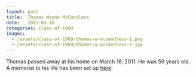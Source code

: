 ```yaml
---
layout: post
title:  Thomas Wayne McCandless
date:   2011-03-16
categories: class-of-1969
images:
  - /assets/class-of-1969/thomas-w-mccandless-1.png
  - /assets/class-of-1969/thomas-w-mccandless-2.jpg
---
```

Thomas passed away at his home on March 16, 2011. He was 59 years old. A memorial to his life has been set up [here](http://tinyurl.com/oxv55ds).
